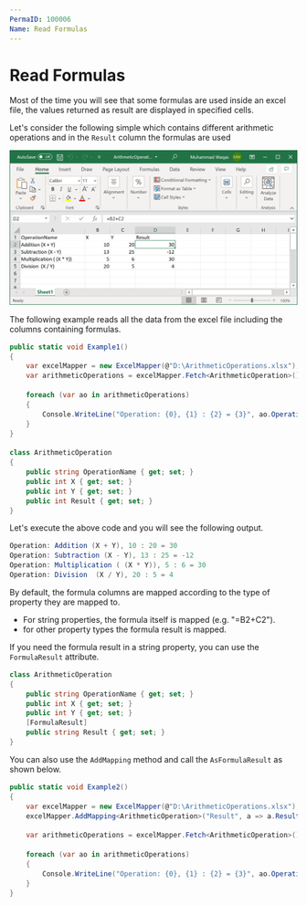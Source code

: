```yaml
---
PermaID: 100006
Name: Read Formulas
---
```


# Read Formulas

Most of the time you will see that some formulas are used inside an excel file, the values returned as result are displayed in specified cells. 

Let's consider the following simple which contains different arithmetic operations and in the `Result` column the formulas are used

<img src="images/excel-6.png" alt="books data in excel file"> 

The following example reads all the data from the excel file including the columns containing formulas.

```csharp
public static void Example1()
{
    var excelMapper = new ExcelMapper(@"D:\ArithmeticOperations.xlsx");
    var arithmeticOperations = excelMapper.Fetch<ArithmeticOperation>();

    foreach (var ao in arithmeticOperations)
    {
        Console.WriteLine("Operation: {0}, {1} : {2} = {3}", ao.OperationName, ao.X, ao.Y, ao.Result);
    }
}

class ArithmeticOperation
{
    public string OperationName { get; set; }
    public int X { get; set; }
    public int Y { get; set; }
    public int Result { get; set; }
}
```

Let's execute the above code and you will see the following output.

```csharp
Operation: Addition (X + Y), 10 : 20 = 30
Operation: Subtraction (X - Y), 13 : 25 = -12
Operation: Multiplication ( (X * Y)), 5 : 6 = 30
Operation: Division  (X / Y), 20 : 5 = 4
```

By default, the formula columns are mapped according to the type of property they are mapped to.

 - For string properties, the formula itself is mapped (e.g. "=B2+C2"). 
 - for other property types the formula result is mapped. 

If you need the formula result in a string property, you can use the `FormulaResult` attribute.

```csharp
class ArithmeticOperation
{
    public string OperationName { get; set; }
    public int X { get; set; }
    public int Y { get; set; }
    [FormulaResult]
    public string Result { get; set; }
}
```

You can also use the `AddMapping` method and call the `AsFormulaResult` as shown below.

```csharp
public static void Example2()
{
    var excelMapper = new ExcelMapper(@"D:\ArithmeticOperations.xlsx");
    excelMapper.AddMapping<ArithmeticOperation>("Result", a => a.Result).AsFormulaResult();

    var arithmeticOperations = excelMapper.Fetch<ArithmeticOperation>();

    foreach (var ao in arithmeticOperations)
    {
        Console.WriteLine("Operation: {0}, {1} : {2} = {3}", ao.OperationName, ao.X, ao.Y, ao.Result);
    }
}
```
